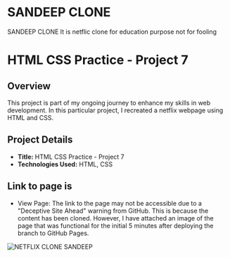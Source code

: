 # SANDEEP CLONE
 SANDEEP CLONE
It is netflic clone for education purpose not for fooling 
# HTML CSS Practice - Project 7

## Overview
This project is part of my ongoing journey to enhance my skills in web development. In this particular project, I recreated a netflix webpage using HTML and CSS.
## Project Details
- **Title:** HTML CSS Practice - Project 7
- **Technologies Used:** HTML, CSS

## Link to page is
- View Page: The link to the page may not be accessible due to a "Deceptive Site Ahead" warning from GitHub. This is because the content has been cloned. However, I have attached an image of the page that was functional for the initial 5 minutes after deploying the branch to GitHub Pages.


![NETFLIX CLONE SANDEEP](https://user-images.githubusercontent.com/116252886/204233441-27f9f183-5a34-49ff-9296-0c87ec665182.jpeg)

